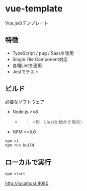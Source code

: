 # vue-template

Vue.jsのテンプレート

## 特徴

* TypeScript / pug / Sassを使用
* Single File Component対応
* 各種Lintを適用
* Jestでテスト

## ビルド

必要なソフトウェア

* Node.js >=8
    * >=10 （Jestを動かす場合）
* NPM >=5.6

```bash
npm ci
npm run build
```

## ローカルで実行

```bash
npm start
```

<http://localhost:8080>
